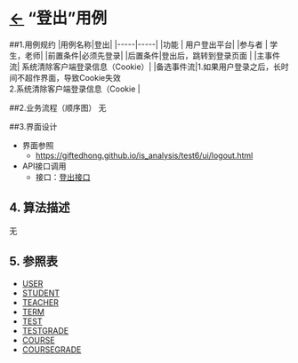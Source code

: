 # [←](../README.md) “登出”用例

##1.用例规约
|用例名称|登出|
|-----|-----|
|功能 | 用户登出平台|
|参与者 | 学生，老师|
|前置条件|必须先登录|
|后置条件|登出后，跳转到登录页面 |
|主事件流| 系统清除客户端登录信息（Cookie）|
|备选事件流|1.如果用户登录之后，长时间不超作界面，导致Cookie失效 <br>2.系统清除客户端登录信息（Cookie |

##2.业务流程（顺序图）
无

##3.界面设计
- 界面参照
    - https://giftedhong.github.io/is_analysis/test6/ui/logout.html
- API接口调用
    - 接口：[登出接口](../others/logout.md)

## 4. 算法描述
无

## 5. 参照表
- [USER](数据库设计.md/#USER)
- [STUDENT](数据库设计.md/#STUDENT)
- [TEACHER](数据库设计.md/#TEACHER)
- [TERM](数据库设计.md/#TERM)
- [TEST](数据库设计.md/#TESTS)
- [TESTGRADE](数据库设计.md/#TESTGRADE)
- [COURSE](数据库设计.md/#COURSE)
- [COURSEGRADE](数据库设计.md/#COURSEGRADE)